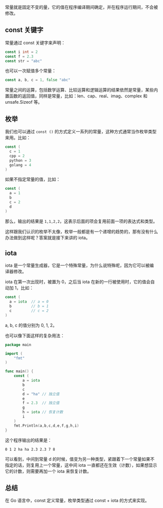 常量就是固定不变的量，它的值在程序编译期间确定，并在程序运行期间，不会被修改。

## const 关键字

常量通过 const 关键字来声明：

```go
const i int = 2
const f = 2.3
const str = "abc"
```



也可以一次赋值多个常量：

```go
const a, b, c = 1, false "abc"
```



常量之间的运算，包括数学运算、比较运算和逻辑运算的结果依然是常量，某些内置函数的返回值，同样是常量，比如：len、cap、real、imag、complex 和 unsafe.Sizeof 等。



## 枚举

我们也可以通过 `const ()` 的方式定义一系列的常量，这种方式通常当作枚举类型来用。比如：

```go
const (
  c = 1
  cpp = 2
  python = 3
  golang = 4
)
```



如果不指定常量的值，比如：

```go
const (
  a = 1
  b
  c = 2
  d
)
```



那么，输出的结果是 `1,1,2,2`，这表示后面的项会复用前面一项的表达式和类型。



这样跟我们认识的枚举不太像，枚举一般都是有一个递增的趋势的，那有没有什么办法做到这样呢？答案就是接下来讲的 iota。

## iota

iota 是一个常量生成器，它是一个特殊常量，为什么说特殊呢，因为它可以被编译器修改。

iota 在第一次出现时，被置为 0，之后当 iota 在新的一行被使用时，它的值会自动加 1，比如：

```go
const (
  a = iota 	// a = 0
  b			// b = 1
  c			// c = 2
)
```



a, b, c 的值分别为 0, 1, 2。

也可以像下面这样的复杂用法：

```go
package main

import (
	"fmt"
)

func main() {
	const (
		a = iota
		b
		c
		d = "ha" // 独立值
		e
		f = 2.3  // 独立值
		g
		h = iota // 恢复计数
		i
	)
	fmt.Println(a,b,c,d,e,f,g,h,i)
}
```



这个程序输出的结果是：

```
0 1 2 ha ha 2.3 2.3 7 8
```



可以看到，中间到常量 d 的时候，值变为另一种类型，紧跟着下一个常量如果不指定的话，则复用上一个常量，这中间 iota 一直都还在生效（计数），如果想显示它的计数，则需要再加一个 iota 来恢复计数。

## 总结

在 Go 语言中，const 定义常量，枚举类型通过 const + iota 的方式来实现。